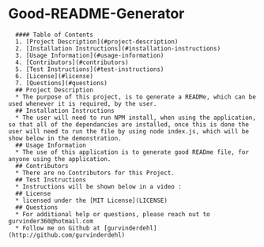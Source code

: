 # Good-README-Generator
          
      #### Table of Contents
      1. [Project Description](#project-description)
      2. [Installation Instructions](#installation-instructions)
      3. [Usage Information](#usage-information)
      4. [Contributors](#contributors)
      5. [Test Instructions](#test-instructions)
      6. [License](#license)
      7. [Questions](#questions)
      ## Project Description
      * The purpose of this project, is to generate a READMe, which can be used whenever it is required, by the user.
      ## Installation Instructions
      * The user will need to run NPM install, when using the application, so that all of the dependancies are installed, once this is done the user will need to run the file by using node index.js, which will be show below in the demonstration.
      ## Usage Information
      * The use of this application is to generate good READme file, for anyone using the application.
      ## Contributors
      * There are no Contributors for this Project.
      ## Test Instructions
      * Instructions will be shown below in a video :
      ## License
      * licensed under the [MIT License](LICENSE)
      ## Questions
      * For additional help or questions, please reach out to gurvinder360@hotmail.com
      * Follow me on Github at [gurvinderdehl](http://github.com/gurvinderdehl)